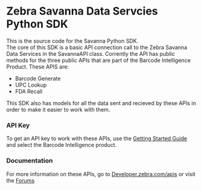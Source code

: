 Zebra Savanna Data Servcies Python SDK
===================================

This is the source code for the Savanna Python SDK.  
The core of this SDK is a basic API connection call to the Zebra Savanna Data Services in the SavannaAPI class.  Corrently the API has public methods for the three public APIs that are part of the Barcode Intelligence Product.  These APIS are:
* Barcode Generate
* UPC Lookup
* FDA Recall

This SDK also has models for all the data sent and recieved by these APIs in order to make it easier to work with them.  

### API Key
To get an API key to work with these APIs, use the [Getting Started Guide](https://developer.zebra.com/gsg) and select the Barcode Intelligence product.  

### Documentation
For more information on these APIs, go to [Developer.zebra.com/apis](https://developer.zebra.com/apis) or visit the [Forums](https://developer.zebra.com/forum/search?keys=&field_zebra_curated_tags_tid%5B%5D=273)
